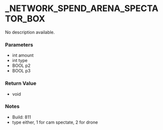# _NETWORK_SPEND_ARENA_SPECTATOR_BOX

No description available.

### Parameters
* int amount
* int type
* BOOL p2
* BOOL p3

### Return Value
* void

### Notes
* Build: 811
* type either, 1 for cam spectate, 2 for drone

